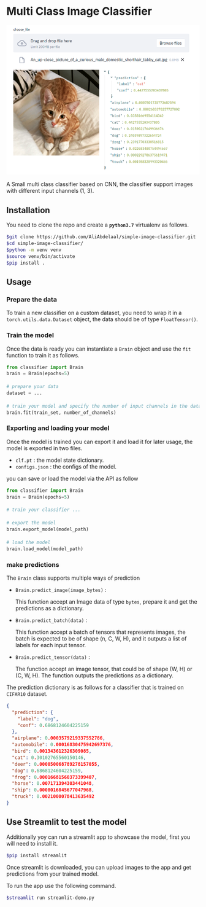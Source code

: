 # Multi Class Image Classifier

![streamlit-app](assets/streamlit-app.png)

A Small multi class classifier based on CNN, the classifier support images with different input channels (1, 3).

## Installation

You need to clone the repo and create a **`python3.7`** virtualenv as follows.

```bash
$git clone https://github.com/AliAbdelaal/simple-image-classifier.git
$cd simple-image-classifier/
$python -m venv venv
$source venv/bin/activate
$pip install .
```

## Usage

### Prepare the data

To train a new classifier on a custom dataset, you need to wrap it in a `torch.utils.data.Dataset` object, the data should be of type `FloatTensor()`.

### Train the model

Once the data is ready you can instantiate a `Brain` object and use the `fit` function to train it as follows.

```python
from classifier import Brain
brain = Brain(epochs=5)

# prepare your data
dataset = ...

# train your model and specify the number of input channels in the dataset
brain.fit(train_set, number_of_channels)
```

### Exporting and loading your model

Once the model is trained you can export it and load it for later usage, the model is exported in two files.

- `clf.pt` : the model state dictionary.
- `configs.json` : the configs of the model.

you can save or load the model via the API as follow

```python
from classifier import Brain
brain = Brain(epochs=5)

# train your classifier ...

# export the model
brain.export_model(model_path)

# load the model
brain.load_model(model_path)
```

### make predictions

The `Brain` class supports multiple ways of prediction

- `Brain.predict_image(image_bytes)` :

  This function accept an Image data of type `bytes`, prepare it and get the predictions as a dictionary.

- `Brain.predict_batch(data)` :

  This function accept a batch of tensors that represents images, the batch is expected to be of shape (n, C, W, H), and it outputs a list of labels for each input tensor.

- `Brain.predict_tensor(data)` :

  The function accept an image tensor, that could be of shape (W, H) or (C, W, H). The function outputs the predictions as a dictionary.

The prediction dictionary is as follows for a classifier that is trained on `CIFAR10` dataset.

```json
{
  "prediction": {
    "label": "dog",
    "conf": 0.6868124604225159
  },
  "airplane": 0.0003579219337552786,
  "automobile": 0.00016830475942697376,
  "bird": 0.001343612326309085,
  "cat": 0.30102765560150146,
  "deer": 0.000050068789278157055,
  "dog": 0.6868124604225159,
  "frog": 0.00016681560373399407,
  "horse": 0.007171394303441048,
  "ship": 0.0008016845677047968,
  "truck": 0.0021000078413635492
}
```

## Use Streamlit to test the model

Additionally yoy can run a streamlit app to showcase the model, first you will need to install it.

```bash
$pip install streamlit
```

Once streamlit is downloaded, you can upload images to the app and get predictions from your trained model.

To run the app use the following command.

```bash
$streamlit run streamlit-demo.py
```
